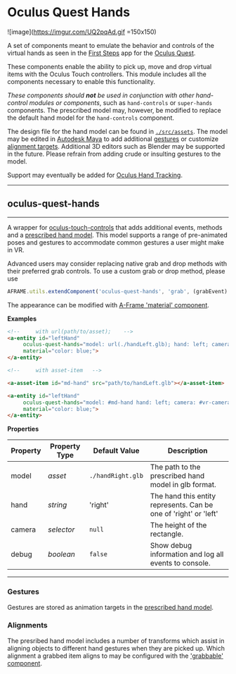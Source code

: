 # **Oculus Quest Hands**

![image](https://imgur.com/UQ2pqAd.gif =150x150)

A set of components meant to emulate the behavior and controls of the virtual hands as seen in the [First Steps](https://www.oculus.com/experiences/quest/1863547050392688) app for the [Oculus Quest](https://www.oculus.com/quest/).

These components enable the ability to pick up, move and drop virtual items with the Oculus Touch controllers. This module includes all the components necessary to enable this functionality. 

_These components should **not** be used in conjunction with other hand-control modules or components_, such as `hand-controls` or `super-hands` components. The prescribed model may, however, be modified to replace the default hand model for the `hand-controls` component.

The design file for the hand model can be found in [`./src/assets`](./src/assets). The model may be edited in [Autodesk Maya](https;//autodesk.com/maya) to add additional [gestures](#Gestures) or customize [alignment targets](#Alignments). Additional 3D editors such as Blender may be supported in the future. Please refrain from adding crude or insulting gestures to the model.


Support may eventually be added for [Oculus Hand Tracking](https://www.oculus.com/blog/introducing-hand-tracking-on-oculus-quest-bringing-your-real-hands-into-vr/?locale=en_US).

<hr>

## **oculus-quest-hands**

<hr>

A wrapper for [oculus-touch-controls](https://aframe.io/docs/master/components/oculus-touch-controls.html) that adds additional events, methods and a [prescribed hand model](./assets.md). This model supports a range of pre-animated poses and gestures to accommodate common gestures a user might make in VR.

Advanced users may consider replacing native grab and drop methods with their preferred grab controls. To use a custom grab or drop method, please use 
```js
AFRAME.utils.extendComponent('oculus-quest-hands', 'grab', (grabEvent) => {/*your custom grab code here*/});
```

The appearance can be modified with [A-Frame 'material' component](https://aframe.io/docs/master/components/material.html).

**Examples**

```html
<!--     with url(path/to/asset);    -->
<a-entity id="leftHand" 
	 oculus-quest-hands="model: url(./handLeft.glb); hand: left; camera: #vr-camera;"
	 material="color: blue;">
</a-entity>
```
```html
<!--     with asset-item   -->

<a-asset-item id="md-hand" src="path/to/handLeft.glb"></a-asset-item>

<a-entity id="leftHand" 
	 oculus-quest-hands="model: #md-hand hand: left; camera: #vr-camera;"
	 material="color: blue;">
</a-entity>
```

**Properties**

| Property | Property Type | Default Value |  Description  |
|---|---|---|---|
|  model | _asset_ |  `./handRight.glb` | The path to the prescribed hand model in glb format. |
|  hand | _string_  |  'right'  | The hand this entity represents. Can be one of 'right' or 'left' |
|  camera | _selector_  |  `null`  | The height of the rectangle. |
|  debug | _boolean_  |  `false`  | Show debug information and log all events to console. |

<hr>

### Gestures

Gestures are stored as animation targets in the [prescribed hand model](./assets.md). 

### Alignments

The presribed hand model includes a number of transforms which assist in aligning objects to different hand gestures when they are picked up. Which alignment a grabbed item aligns to may be configured with the ['grabbable' component](#grabbable).
